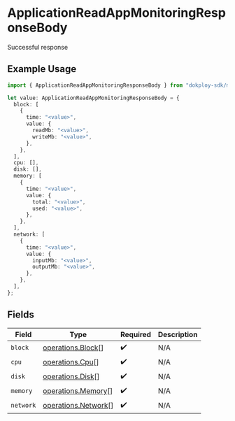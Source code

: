 # ApplicationReadAppMonitoringResponseBody

Successful response

## Example Usage

```typescript
import { ApplicationReadAppMonitoringResponseBody } from "dokploy-sdk/models/operations";

let value: ApplicationReadAppMonitoringResponseBody = {
  block: [
    {
      time: "<value>",
      value: {
        readMb: "<value>",
        writeMb: "<value>",
      },
    },
  ],
  cpu: [],
  disk: [],
  memory: [
    {
      time: "<value>",
      value: {
        total: "<value>",
        used: "<value>",
      },
    },
  ],
  network: [
    {
      time: "<value>",
      value: {
        inputMb: "<value>",
        outputMb: "<value>",
      },
    },
  ],
};
```

## Fields

| Field                                                      | Type                                                       | Required                                                   | Description                                                |
| ---------------------------------------------------------- | ---------------------------------------------------------- | ---------------------------------------------------------- | ---------------------------------------------------------- |
| `block`                                                    | [operations.Block](../../models/operations/block.md)[]     | :heavy_check_mark:                                         | N/A                                                        |
| `cpu`                                                      | [operations.Cpu](../../models/operations/cpu.md)[]         | :heavy_check_mark:                                         | N/A                                                        |
| `disk`                                                     | [operations.Disk](../../models/operations/disk.md)[]       | :heavy_check_mark:                                         | N/A                                                        |
| `memory`                                                   | [operations.Memory](../../models/operations/memory.md)[]   | :heavy_check_mark:                                         | N/A                                                        |
| `network`                                                  | [operations.Network](../../models/operations/network.md)[] | :heavy_check_mark:                                         | N/A                                                        |